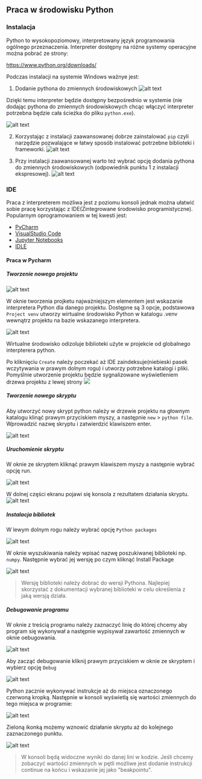 ## Praca w środowisku Python

### Instalacja

Python to wysokopoziomowy, interpretowany język programowania ogólnego przeznaczenia. Interpreter dostępny na różne systemy operacyjne można pobrać ze strony:

https://www.python.org/downloads/

Podczas instalacji na systemie Windows ważnye jest:

1. Dodanie pythona do zmiennych środowiskowych
![alt text](image.png)

Dzięki temu interpreter będzie dostępny bezpośrednio w systemie (nie dodając pythona do zmiennych środowiskowych chcąc włączyć interpreter potrzebna będzie cała ścieżka do pliku `python.exe`). 

![alt text](image-1.png)

2. Korzystając z instalacji zaawansowanej dobrze zainstalować `pip` czyli narzędzie pozwalające w łatwy sposób instalować potrzebne biblioteki i frameworki.
![alt text](image-2.png) 

3. Przy instalacji zaawansowanej warto też wybrać opcję dodania pythona do zmiennych środowiskowych (odpowiednik punktu 1 z instalacji ekspresowej).
![alt text](image-3.png)

### IDE

Praca z interpreterem możliwa jest z poziomu konsoli jednak można ułatwić sobie pracę korzystając z IDE(Zintegrowane środowisko programistyczne). Popularnym oprogramowaniem w tej kwesti jest:
- [PyCharm](https://www.jetbrains.com/pycharm/)
- [VisualStudio Code](https://code.visualstudio.com/)
- [Jupyter Notebooks](https://jupyter.org/)
- [IDLE](https://docs.python.org/3/library/idle.html)

#### Praca w Pycharm

##### Tworzenie nowego projektu

![alt text](image-4.png)

W oknie tworzenia projketu najważniejszym elementem jest wskazanie interpretera Python dla danego projektu. Dostępne są 3 opcje, podstawowa `Project venv` utworzy wirtualne środowisko Python w katalogu .venv wewnątrz projektu na bazie wskazanego interpretera.

![alt text](image-5.png)

Wirtualne środowisko odizoluje biblioteki użyte w projekcie od globalnego interpterera python.

Po kliknięciu `Create` należy poczekać aż IDE zaindeksuje(niebieski pasek wczytywania w prawym dolnym rogu) i utworzy potrzebne katalogi i pliki. Pomyślnie utworzenie projektu będzie sygnalizowane wyświetleniem drzewa projektu z lewej strony
![](image-6.png)

##### Tworzenie nowego skryptu

Aby utworzyć nowy skrypt python należy w drzewie projektu na głownym katalogu klinąć prawym przyciskiem myszy, a następnie `new` > `python file`. Wprowadzić nazwę skryptu i zatwierdzić klawiszem enter.

![alt text](image-7.png)

##### Uruchomienie skryptu

W oknie ze skryptem kliknąć prawym klawiszem myszy a następnie wybrać opcję run.

![alt text](image-8.png)

W dolnej części ekranu pojawi się konsola z rezultatem działania skryptu.
![alt text](image-9.png)

##### Instalacja bibliotek

W lewym dolnym rogu należy wybrać opcję `Python packages`

![alt text](image-10.png)

W oknie wyszukiwania należy wpisać nazwę poszukiwanej biblioteki np. `numpy`. Następnie wybrać jej wersję po czym kliknąć Install Package

![alt text](image-11.png)

> Wersję biblioteki należy dobrać do wersji Pythona. Najlepiej skorzystać z dokumentacji wybranej biblioteki w celu określenia z jaką wersją działa.

##### Debugowanie programu

W oknie z treścią programu należy zaznaczyć linię do której chcemy aby program się wykonywał a następnie wypisywał zawartość zmiennych w oknie oebugowania.

![alt text](image-12.png)

Aby zacząć debugowanie kliknij prawym przyciskiem w oknie ze skryptem i wybierz opcję `Debug`

![alt text](image-13.png)

Python zacznie wykonywać instrukcje aż do miejsca oznaczonego czerwoną kropką. Następnie w konsoli wyświetlą się wartości zmiennych do tego miejsca w programie:

![alt text](image-14.png)

Zieloną ikonką możemy wznowić działanie skryptu aż do kolejnego zaznaczonego punktu.

![alt text](image-15.png)

> W konsoli będą widoczne wyniki do danej lini w kodzie. Jeśli chcemy zobaczyć wartości zmiennych w pętli możliwe jest dodanie instrukcji continue na końcu i wskazanie jej jako "beakpointu".